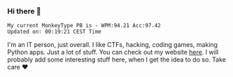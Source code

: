 ### Hi there 👋
<!-- PB START -->
```
My current MonkeyType PB is - WPM:94.21 Acc:97.42
Updated on: 00:19:21 CEST Time
```
<!-- PB END -->
I'm an IT person, just overall. I like CTFs, hacking, coding games, making Python apps. Just a lot of stuff.
You can check out my website [here](https://skill3472.github.io/).
I will probably add some interesting stuff here, when I get the idea to do so. Take care ❤️
